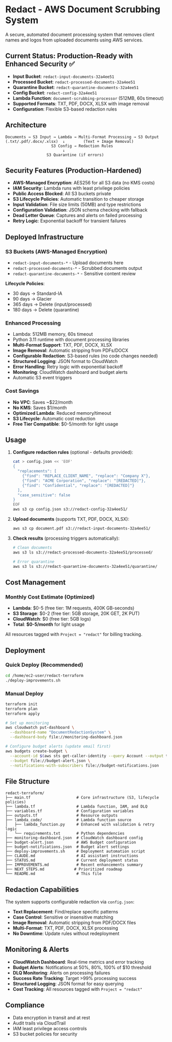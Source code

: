 # Redact - AWS Document Scrubbing System

A secure, automated document processing system that removes client names and logos from uploaded documents using AWS services.

## Current Status: Production-Ready with Enhanced Security ✅

- **Input Bucket**: `redact-input-documents-32a4ee51`
- **Processed Bucket**: `redact-processed-documents-32a4ee51` 
- **Quarantine Bucket**: `redact-quarantine-documents-32a4ee51`
- **Config Bucket**: `redact-config-32a4ee51`
- **Lambda Function**: `document-scrubbing-processor` (512MB, 60s timeout)
- **Supported Formats**: TXT, PDF, DOCX, XLSX with image removal
- **Configuration**: Flexible S3-based redaction rules

## Architecture

```
Documents → S3 Input → Lambda → Multi-Format Processing → S3 Output
(.txt/.pdf/.docx/.xlsx)  ↓        (Text + Image Removal)
                    S3 Config → Redaction Rules
                         ↓
                  S3 Quarantine (if errors)
```

## Security Features (Production-Hardened)

- **AWS-Managed Encryption**: AES256 for all S3 data (no KMS costs)
- **IAM Security**: Lambda runs with least privilege policies
- **Public Access Blocked**: All S3 buckets private
- **S3 Lifecycle Policies**: Automatic transition to cheaper storage
- **Input Validation**: File size limits (50MB) and type restrictions
- **Configuration Validation**: JSON schema checking with fallback
- **Dead Letter Queue**: Captures and alerts on failed processing
- **Retry Logic**: Exponential backoff for transient failures

## Deployed Infrastructure

### S3 Buckets (AWS-Managed Encryption)
- `redact-input-documents-*` - Upload documents here
- `redact-processed-documents-*` - Scrubbed documents output
- `redact-quarantine-documents-*` - Sensitive content review

**Lifecycle Policies**:
- 30 days → Standard-IA
- 90 days → Glacier
- 365 days → Delete (input/processed)
- 180 days → Delete (quarantine)

### Enhanced Processing
- Lambda: 512MB memory, 60s timeout
- Python 3.11 runtime with document processing libraries
- **Multi-Format Support**: TXT, PDF, DOCX, XLSX
- **Image Removal**: Automatic stripping from PDFs/DOCX
- **Configurable Redaction**: S3-based rules (no code changes needed)
- **Structured Logging**: JSON format to CloudWatch
- **Error Handling**: Retry logic with exponential backoff
- **Monitoring**: CloudWatch dashboard and budget alerts
- Automatic S3 event triggers

### Cost Savings
- **No VPC**: Saves ~$22/month
- **No KMS**: Saves $1/month
- **Optimized Lambda**: Reduced memory/timeout
- **S3 Lifecycle**: Automatic cost reduction
- **Free Tier Compatible**: $0-5/month for light usage

## Usage

1. **Configure redaction rules** (optional - defaults provided):
   ```bash
   cat > config.json << 'EOF'
   {
     "replacements": [
       {"find": "REPLACE_CLIENT_NAME", "replace": "Company X"},
       {"find": "ACME Corporation", "replace": "[REDACTED]"},
       {"find": "Confidential", "replace": "[REDACTED]"}
     ],
     "case_sensitive": false
   }
   EOF
   aws s3 cp config.json s3://redact-config-32a4ee51/
   ```

2. **Upload documents** (supports TXT, PDF, DOCX, XLSX):
   ```bash
   aws s3 cp document.pdf s3://redact-input-documents-32a4ee51/
   ```

3. **Check results** (processing triggers automatically):
   ```bash
   # Clean documents
   aws s3 ls s3://redact-processed-documents-32a4ee51/processed/
   
   # Error quarantine
   aws s3 ls s3://redact-quarantine-documents-32a4ee51/quarantine/
   ```

## Cost Management

### Monthly Cost Estimate (Optimized)
- **Lambda**: $0-5 (free tier: 1M requests, 400K GB-seconds)
- **S3 Storage**: $0-2 (free tier: 5GB storage, 20K GET, 2K PUT)
- **CloudWatch**: $0 (free tier: 5GB logs)
- **Total**: **$0-5/month** for light usage

All resources tagged with `Project = "redact"` for billing tracking.

## Deployment

### Quick Deploy (Recommended)
```bash
cd /home/ec2-user/redact-terraform
./deploy-improvements.sh
```

### Manual Deploy
```bash
terraform init
terraform plan
terraform apply

# Set up monitoring
aws cloudwatch put-dashboard \
  --dashboard-name "DocumentRedactionSystem" \
  --dashboard-body file://monitoring-dashboard.json

# Configure budget alerts (update email first)
aws budgets create-budget \
  --account-id $(aws sts get-caller-identity --query Account --output text) \
  --budget file://budget-alert.json \
  --notifications-with-subscribers file://budget-notifications.json
```

## File Structure

```
redact-terraform/
├── main.tf                    # Core infrastructure (S3, lifecycle policies)
├── lambda.tf                  # Lambda function, IAM, and DLQ
├── variables.tf               # Configuration variables
├── outputs.tf                 # Resource outputs
├── lambda_code/               # Lambda function source
│   ├── lambda_function.py     # Enhanced with validation & retry logic
│   └── requirements.txt       # Python dependencies
├── monitoring-dashboard.json  # CloudWatch dashboard config
├── budget-alert.json          # AWS Budget configuration
├── budget-notifications.json  # Budget alert settings
├── deploy-improvements.sh     # Deployment automation script
├── CLAUDE.md                  # AI assistant instructions
├── STATUS.md                  # Current deployment status
├── IMPROVEMENTS.md            # Recent enhancements summary
├── NEXT_STEPS.md             # Prioritized roadmap
└── README.md                  # This file
```

## Redaction Capabilities

The system supports configurable redaction via `config.json`:

- **Text Replacement**: Find/replace specific patterns
- **Case Control**: Sensitive or insensitive matching
- **Image Removal**: Automatic stripping from PDF/DOCX files
- **Multi-Format**: TXT, PDF, DOCX, XLSX processing
- **No Downtime**: Update rules without redeployment

## Monitoring & Alerts

- **CloudWatch Dashboard**: Real-time metrics and error tracking
- **Budget Alerts**: Notifications at 50%, 80%, 100% of $10 threshold
- **DLQ Monitoring**: Alerts on processing failures
- **Success Rate Tracking**: Target >99% processing success
- **Structured Logging**: JSON format for easy querying
- **Cost Tracking**: All resources tagged with `Project = "redact"`

## Compliance

- Data encryption in transit and at rest
- Audit trails via CloudTrail
- IAM least privilege access controls
- S3 bucket policies for security